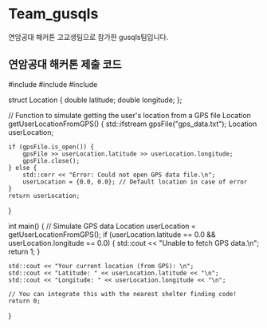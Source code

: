 # Team_gusqls
연암공대 해커톤 고교생팀으로 참가한 gusqls팀입니다.

## 연암공대 해커톤 제출 코드

#include <iostream>
#include <fstream>
#include <string>

struct Location {
    double latitude;
    double longitude;
};

// Function to simulate getting the user's location from a GPS file
Location getUserLocationFromGPS() {
    std::ifstream gpsFile("gps_data.txt");
    Location userLocation;

    if (gpsFile.is_open()) {
        gpsFile >> userLocation.latitude >> userLocation.longitude;
        gpsFile.close();
    } else {
        std::cerr << "Error: Could not open GPS data file.\n";
        userLocation = {0.0, 0.0}; // Default location in case of error
    }
    return userLocation;
}

int main() {
    // Simulate GPS data
    Location userLocation = getUserLocationFromGPS();
    if (userLocation.latitude == 0.0 && userLocation.longitude == 0.0) {
        std::cout << "Unable to fetch GPS data.\n";
        return 1;
    }

    std::cout << "Your current location (from GPS): \n";
    std::cout << "Latitude: " << userLocation.latitude << "\n";
    std::cout << "Longitude: " << userLocation.longitude << "\n";

    // You can integrate this with the nearest shelter finding code!
    return 0;
}

